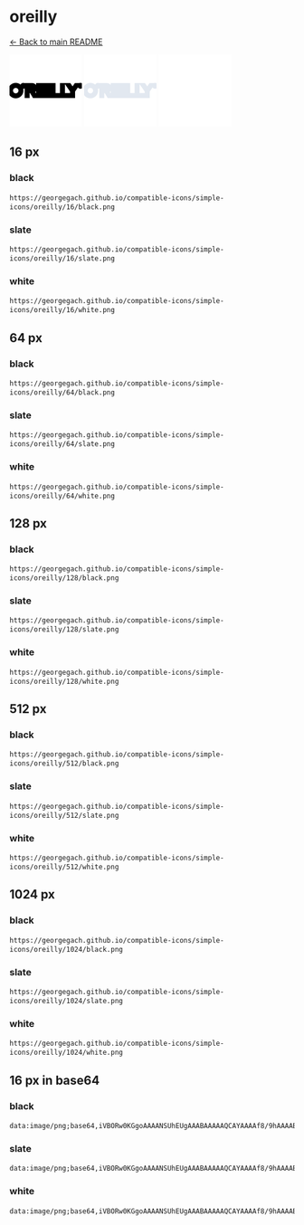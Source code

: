 # oreilly

[← Back to main README](../../README.md)


<img src="./128/black.png" width="128" alt="oreilly black icon" />
<img src="./128/slate.png" width="128" alt="oreilly slate icon" />
<img src="./128/white.png" width="128" alt="oreilly white icon" />

## 16 px

### black
```
https://georgegach.github.io/compatible-icons/simple-icons/oreilly/16/black.png
```

### slate
```
https://georgegach.github.io/compatible-icons/simple-icons/oreilly/16/slate.png
```

### white
```
https://georgegach.github.io/compatible-icons/simple-icons/oreilly/16/white.png
```

## 64 px

### black
```
https://georgegach.github.io/compatible-icons/simple-icons/oreilly/64/black.png
```

### slate
```
https://georgegach.github.io/compatible-icons/simple-icons/oreilly/64/slate.png
```

### white
```
https://georgegach.github.io/compatible-icons/simple-icons/oreilly/64/white.png
```

## 128 px

### black
```
https://georgegach.github.io/compatible-icons/simple-icons/oreilly/128/black.png
```

### slate
```
https://georgegach.github.io/compatible-icons/simple-icons/oreilly/128/slate.png
```

### white
```
https://georgegach.github.io/compatible-icons/simple-icons/oreilly/128/white.png
```

## 512 px

### black
```
https://georgegach.github.io/compatible-icons/simple-icons/oreilly/512/black.png
```

### slate
```
https://georgegach.github.io/compatible-icons/simple-icons/oreilly/512/slate.png
```

### white
```
https://georgegach.github.io/compatible-icons/simple-icons/oreilly/512/white.png
```

## 1024 px

### black
```
https://georgegach.github.io/compatible-icons/simple-icons/oreilly/1024/black.png
```

### slate
```
https://georgegach.github.io/compatible-icons/simple-icons/oreilly/1024/slate.png
```

### white
```
https://georgegach.github.io/compatible-icons/simple-icons/oreilly/1024/white.png
```

## 16 px in base64

### black
```
data:image/png;base64,iVBORw0KGgoAAAANSUhEUgAAABAAAAAQCAYAAAAf8/9hAAAABmJLR0QA/wD/AP+gvaeTAAAAkUlEQVQ4je3QsQpBARTG8Z/cRKwGDyFltXgA7yGbyaaUN1FeweAJlM1gUpThYjRdd8ByJpmkLP51OsPXd/p3+PN7ChihhzWaqGGFNkq44o4BJtE5oo4G3DDDA5fY76aFM/rI4/A0iTBHhh0SlFF5sR2iim4YLDEuRrkTihnmUT4hxRaH0N2HeooFNh897s+XeQLxsiUiLw7GUgAAAABJRU5ErkJggg==
```

### slate
```
data:image/png;base64,iVBORw0KGgoAAAANSUhEUgAAABAAAAAQCAYAAAAf8/9hAAAABmJLR0QA/wD/AP+gvaeTAAAAyklEQVQ4je3QMUrCARzF8e/7/f9IUeCk0JJjUxBNjR0gcnPzAG5ObolXiOgQXcEDhNARalGHiBZx0uL/e06BQ0NTLn4O8B7vwd7uafqxGAjdkPlC6Fzo2GYifIlUc3qpUH5X2SuLGDlTEnOjhvCJZu+LtdCT5S7mE9H4rSnkC5txSkPMQ8DKofsSyQ59UXml4M2olH1gONwOyIw+yiNZ1+C5zfi0Wb8rLQ9lbjFt8FVW+RhRdITrPxMQhYIzrAmi5eTVoed/OXnvDzZzdlah0KSOWAAAAABJRU5ErkJggg==
```

### white
```
data:image/png;base64,iVBORw0KGgoAAAANSUhEUgAAABAAAAAQCAYAAAAf8/9hAAAABmJLR0QA/wD/AP+gvaeTAAAAn0lEQVQ4je3QMUrCcRgG4OdHEqZBk4OHiKDJ0QOIY1cINyc3QeomRZfoBIFX0MlJRwcxB18H/0IELRG0+IwvfPC+H2f/ryQZoYcpbnGND9zjEmvsMcAEBQu00JbkM8lLjlb52V2SZZLHJLsk6yTPNQQ7bDFDDXVcfWs7RBPdqsF7KWV8mtDHEzqY4wE3XyZcVMcbNKrsrZTy+ofvPPu1A7I0V6sfblkrAAAAAElFTkSuQmCC
```

